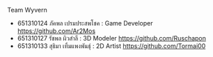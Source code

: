 Team Wyvern
- 651310124 ภัคพล เปรมประสพโชค : Game Developer https://github.com/Ar2Mos
- 651310127 รัชพล ผิวสำลี : 3D Modeler https://github.com/Ruschapon
- 651310133 สุธิมา เทิ้มแพงพันธ์ุ : 2D Artist https://github.com/Tormai00
